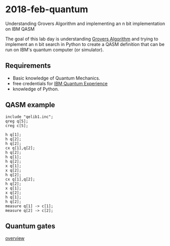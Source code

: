 # 2018-feb-quantum
Understanding Grovers Algorithm and implementing an n bit implementation on IBM QASM

The goal of this lab day is understanding [Grovers Algorithm](https://quantumexperience.ng.bluemix.net/proxy/tutorial/full-user-guide/004-Quantum_Algorithms/070-Grover's_Algorithm.html) and trying to implement an n bit search in Python to create a QASM definition that can be run on IBM's quantum computer (or simulator).

## Requirements

* Basic knowledge of Quantum Mechanics.
* free credentials for [IBM Quantum Experience](https://www.research.ibm.com/ibm-q/)
* knowledge of Python.

## QASM example

```
include "qelib1.inc";
qreg q[5];
creg c[5];

h q[1];
h q[2];
h q[2];
cx q[1],q[2];
h q[2];
h q[1];
h q[2];
x q[1];
x q[2];
h q[2];
cx q[1],q[2];
h q[2];
x q[1];
x q[2];
h q[1];
h q[2];
measure q[1] -> c[1];
measure q[2] -> c[2];
```
## Quantum gates
[overview](https://quantumexperience.ng.bluemix.net/qx/tutorial?sectionId=beginners-guide&page=005-Single-Qubit_Gates~2F006-Summary_of_quantum_gates)

